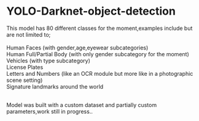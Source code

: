 # YOLO-Darknet-object-detection
This model has 80 different classes for the moment,examples include but are not limited to;<br/><br/>
  Human Faces (with gender,age,eyewear subcategories)<br/>
  Human Full/Partial Body (with only gender subcategory for the moment)<br/>
  Vehicles (with type subcategory)<br/>
  License Plates<br/>
  Letters and Numbers (like an OCR module but more like in a photographic scene setting)<br/>
  Signature landmarks around the world<br/><br/>



Model was built with a custom dataset and partially custom parameters,work still in progress..
